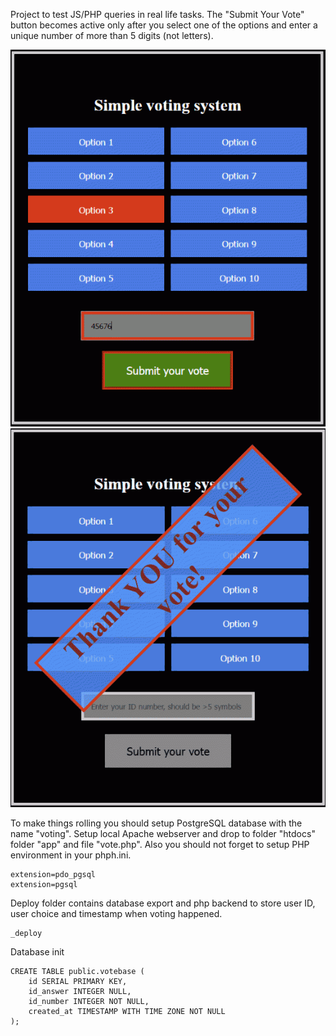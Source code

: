Project to test JS/PHP queries in real life tasks.
The "Submit Your Vote" button becomes active only after you select one of the options
and enter a unique number of more than 5 digits (not letters).

<p align="center">
  <img src="assets/voting-system1.png">
  <img src="assets/voting-system2.png">
</p>

To make things rolling you should setup PostgreSQL database with the name "voting".
Setup local Apache webserver and drop to folder "htdocs" folder "app" and file "vote.php".
Also you should not forget to setup PHP environment in your phph.ini.

```
extension=pdo_pgsql
extension=pgsql
```

Deploy folder contains database export and php backend to store user ID, user choice and timestamp when voting happened.

```
_deploy
```

Database init

```
CREATE TABLE public.votebase (
    id SERIAL PRIMARY KEY,
    id_answer INTEGER NULL,
    id_number INTEGER NOT NULL,
    created_at TIMESTAMP WITH TIME ZONE NOT NULL
);
```
